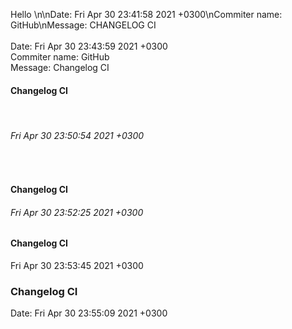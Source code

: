 Hello
\n\nDate: Fri Apr 30 23:41:58 2021 +0300\nCommiter name: GitHub\nMessage: CHANGELOG CI
<br><br>Date: Fri Apr 30 23:43:59 2021 +0300<br>Commiter name: GitHub<br>Message: Changelog CI
<br><h4>Changelog CI</h4><br><h6>Fri Apr 30 23:50:54 2021 +0300</h6><br>
<h4>Changelog CI</h4><h6>Fri Apr 30 23:52:25 2021 +0300</h6>
<h4>Changelog CI</h4>Fri Apr 30 23:53:45 2021 +0300
<h3>Changelog CI</h3>Date: Fri Apr 30 23:55:09 2021 +0300
